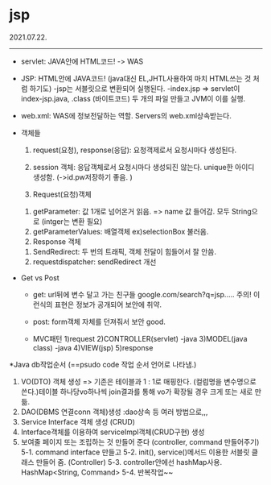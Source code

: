 # jsp
2021.07.22.
___

* servlet: JAVA안에 HTML코드! -> WAS
* JSP: HTML안에 JAVA코드! (java대신 EL,JHTL사용하여 마치 HTML쓰는 것 처럼 하기도)
      -jsp는 서블릿으로 변환되어 실행된다. 
      -index.jsp  => servlet이 index-jsp.java, .class (바이트코드) 두 개의 파일 만들고 JVM이 이를 실행. 
* web.xml: WAS에 정보전달하는 역할. Servers의 web.xml상속받는다.

* 객체들
  1. request(요청), response(응답): 요청객제로서 요청시마다 생성된다. 
  2. session 객체: 응답객체로서 요청시마다 생성되진 않는다. unique한 아이디 생성함. (->id.pw저장하기 좋음. )

  1. Request(요청)객체
    1) getParameter: 값 1개로 넘어온거 읽음. => name 값 들어감. 모두 String으로 (intger는 변환 필요)
    2) getParameterValues: 배열객체 ex)selectionBox 불러옴.
  2. Response 객체
    1) SendRedirect: 두 번의 트래픽, 객체 전달이 힘들어서 잘 안씀. 
    2) requestdispatcher: sendRedirect 개선
  
* Get vs Post
  - get: url뒤에 변수 달고 가는 친구들
        google.com/search?q=jsp.....
        주의! 이런식의 표현은 정보가 공개되어 보안에 취약.
        
  - post: form객체 자체를 던져줘서 보안 good.
  
  * MVC패턴
    1)request
    2)CONTROLLER(servlet) -java
    3)MODEL(java class) -java
    4)VIEW(jsp)
    5)response
  
  
 *Java db작업순서 (==psudo code 작업 순서 언어로 나타냄.)

1. VO(DTO) 객체 생성 => 기존은 테이블과 1 :  1로 매핑한다. (컬럼명을 변수명으로 쓴다.)테이블 하나당vo하나씩 join결과를 통해 vo가 확장될 경우 크게 또는 새로 만듦.
2. DAO(DBMS 연결conn 객체)생성 :dao상속 등 여러 방법으로,,,
3. Service Interface 객체 생성 (CRUD)
4. Interface객체를 이용하여 serviceImpl객체(CRUD구현) 생성
5. 보여줄 페이지 또는 조립하는 것 만들어 준다 (controller, command 만들어주기)
5-1. command interface 만들고 
5-2. init(), service()메서드 이용한 서블릿 클래스 만들어 줌. (Controller)
5-3. controller안에선 hashMap사용.  HashMap<String, Command>
5-4. 반복작업~~
  

